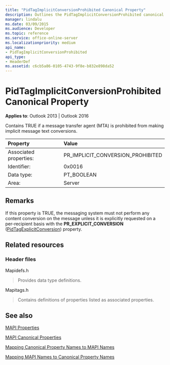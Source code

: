 ```yaml
---
title: "PidTagImplicitConversionProhibited Canonical Property"
description: Outlines the PidTagImplicitConversionProhibited canonical property, which contains TRUE if an MTA is prohibited from making implicit message text conversions.
manager: lindalu
ms.date: 03/09/2015
ms.audience: Developer
ms.topic: reference
ms.service: office-online-server
ms.localizationpriority: medium
api_name:
- PidTagImplicitConversionProhibited
api_type:
- HeaderDef
ms.assetid: c6cb5a86-0105-4743-9f8e-b832e898da52
---
```


# PidTagImplicitConversionProhibited Canonical Property

  
  
**Applies to**: Outlook 2013 | Outlook 2016 
  
Contains TRUE if a message transfer agent (MTA) is prohibited from making implicit message text conversions.
  
|Property|Value|
|:-----|:-----|
|Associated properties:  <br/> |PR_IMPLICIT_CONVERSION_PROHIBITED  <br/> |
|Identifier:  <br/> |0x0016  <br/> |
|Data type:  <br/> |PT_BOOLEAN  <br/> |
|Area:  <br/> |Server  <br/> |
   
## Remarks

If this property is TRUE, the messaging system must not perform any content conversion on the message unless it is explicitly requested on a per-recipient basis with the **PR_EXPLICIT_CONVERSION** ([PidTagExplicitConversion](pidtagexplicitconversion-canonical-property.md)) property.
  
## Related resources

### Header files

Mapidefs.h
  
> Provides data type definitions.
    
Mapitags.h
  
> Contains definitions of properties listed as associated properties.
    
## See also



[MAPI Properties](mapi-properties.md)
  
[MAPI Canonical Properties](mapi-canonical-properties.md)
  
[Mapping Canonical Property Names to MAPI Names](mapping-canonical-property-names-to-mapi-names.md)
  
[Mapping MAPI Names to Canonical Property Names](mapping-mapi-names-to-canonical-property-names.md)


